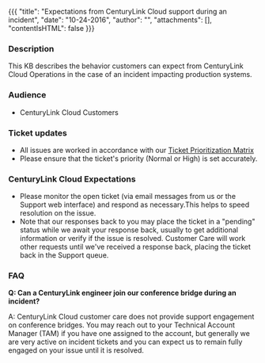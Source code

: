 {{{
  "title": "Expectations from CenturyLink Cloud support during an incident",
  "date": "10-24-2016",
  "author": "",
  "attachments": [],
  "contentIsHTML": false
}}}

### Description
This KB describes the behavior customers can expect from CenturyLink Cloud Operations in the case of an incident impacting production systems.

### Audience
* CenturyLink Cloud Customers

### Ticket updates
* All issues are worked in accordance with our [Ticket Prioritization Matrix](../Support/ticket-prioritization-matrix.md)
* Please ensure that the ticket's priority (Normal or High) is set accurately.

### CenturyLink Cloud Expectations
* Please monitor the open ticket (via email messages from us or the Support web interface) and respond as necessary.This helps to speed resolution on the issue.
* Note that our responses back to you may place the ticket in a "pending" status while we await your response back, usually to get additional information or verify if the issue is resolved. Customer Care will work other requests until we've received a response back, placing the ticket back in the Support queue.

### FAQ

**Q: Can a CenturyLink engineer join our conference bridge during an incident?**

A: CenturyLink Cloud customer care does not provide support engagement on conference bridges. You may reach out to your Technical Account Manager (TAM) if you have one assigned to the account, but generally we are very active on incident tickets and you can expect us to remain fully engaged on your issue until it is resolved.
